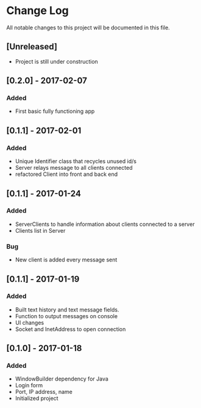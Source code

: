 # Change Log
All notable changes to this project will be documented in this file.

## [Unreleased]
- Project is still under construction

## [0.2.0] - 2017-02-07
### Added
- First basic fully functioning app

## [0.1.1] - 2017-02-01
### Added
- Unique Identifier class that recycles unused id/s
- Server relays message to all clients connected
- refactored Client into front and back end

## [0.1.1] - 2017-01-24
### Added
- ServerClients to handle information about clients connected to a server
- Clients list in Server

### Bug
- New client is added every message sent

## [0.1.1] - 2017-01-19
### Added
- Built text history and text message fields.
- Function to output messages on console
- UI changes
- Socket and InetAddress to open connection

## [0.1.0] - 2017-01-18
### Added
- WindowBuilder dependency for Java
- Login form
- Port, IP address, name
- Initialized project